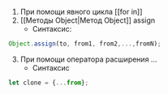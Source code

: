 1) При помощи явного цикла [[for in]]
2) [[Методы Object|Метод Object]] assign
	- Синтаксис:
```js
Object.assign(to, from1, from2,...,fromN);
```

3) При помощи оператора расширения …
	- Синтаксис
```js
let clone = {...from};
```
